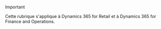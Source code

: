 > [!IMPORTANT]
> Cette rubrique s'applique à Dynamics 365 for Retail et à Dynamics 365 for Finance and Operations.
